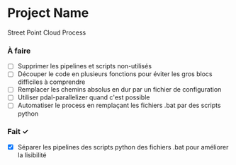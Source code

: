 # Project Name
Street Point Cloud Process

### À faire

- [ ] Supprimer les pipelines et scripts non-utilisés
- [ ] Découper le code en plusieurs fonctions pour éviter les gros blocs difficiles à comprendre
- [ ] Remplacer les chemins absolus en dur par un fichier de configuration
- [ ] Utiliser pdal-parallelizer quand c'est possible
- [ ] Automatiser le process en remplaçant les fichiers .bat par des scripts python

### Fait ✓

- [x] Séparer les pipelines des scripts python des fichiers .bat pour améliorer la lisibilité